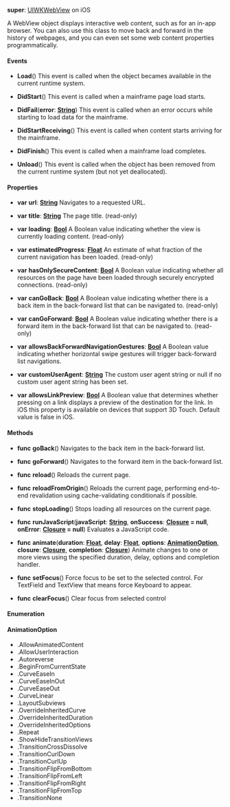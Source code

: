 **super**: [UIWKWebView](UIWKWebView.md) on iOS

A WebView object displays interactive web content, such as for an in-app browser. You can also use this class to move back and forward in the history of webpages, and you can even set some web content properties programmatically.

#### Events

* **Load**()
This event is called when the object becames available in the current runtime system.

* **DidStart**()
This event is called when a mainframe page load starts.

* **DidFail**(**error**: <strong>[String](../gravity/types.md)</strong>)
This event is called when an error occurs while starting to load data for the mainframe.

* **DidStartReceiving**()
This event is called when content starts arriving for the mainframe.

* **DidFinish**()
This event is called when a mainframe load completes.

* **Unload**()
This event is called when the object has been removed from the current runtime system (but not yet deallocated).



#### Properties

* **var** **url**: **[String](../gravity/types.md)**
Navigates to a requested URL.

* **var** **title**: **[String](../gravity/types.md)**
The page title. \(read-only\)

* **var** **loading**: **[Bool](../gravity/types.md)**
A Boolean value indicating whether the view is currently loading content. \(read-only\)

* **var** **estimatedProgress**: **[Float](../gravity/types.md)**
An estimate of what fraction of the current navigation has been loaded. \(read-only\)

* **var** **hasOnlySecureContent**: **[Bool](../gravity/types.md)**
A Boolean value indicating whether all resources on the page have been loaded through securely encrypted connections. \(read-only\)

* **var** **canGoBack**: **[Bool](../gravity/types.md)**
A Boolean value indicating whether there is a back item in the back-forward list that can be navigated to. \(read-only\)

* **var** **canGoForward**: **[Bool](../gravity/types.md)**
A Boolean value indicating whether there is a forward item in the back-forward list that can be navigated to. \(read-only\)

* **var** **allowsBackForwardNavigationGestures**: **[Bool](../gravity/types.md)**
A Boolean value indicating whether horizontal swipe gestures will trigger back-forward list navigations.

* **var** **customUserAgent**: **[String](../gravity/types.md)**
The custom user agent string or null if no custom user agent string has been set.

* **var** **allowsLinkPreview**: **[Bool](../gravity/types.md)**
A Boolean value that determines whether pressing on a link displays a preview of the destination for the link. In iOS this property is available on devices that support 3D Touch. Default value is false in iOS.



#### Methods

* **func** **goBack**()
Navigates to the back item in the back-forward list.

* **func** **goForward**()
Navigates to the forward item in the back-forward list.

* **func** **reload**()
Reloads the current page.

* **func** **reloadFromOrigin**()
Reloads the current page, performing end-to-end revalidation using cache-validating conditionals if possible.

* **func** **stopLoading**()
Stops loading all resources on the current page.

* **func** **runJavaScript**(**javaScript**: <strong>[String](../gravity/types.md)</strong>, **onSuccess**: <strong>[Closure](../gravity/closures.md) = null</strong>, **onError**: <strong>[Closure](../gravity/closures.md) = null</strong>)
Evaluates a JavaScript code.

* **func** **animate**(**duration**: <strong>[Float](../gravity/types.md)</strong>, **delay**: <strong>[Float](../gravity/types.md)</strong>, **options**: <strong><a href="#_enum_AnimationOption">AnimationOption</a></strong>, **closure**: <strong>[Closure](../gravity/closures.md)</strong>, **completion**: <strong>[Closure](../gravity/closures.md)</strong>)
Animate changes to one or more views using the specified duration, delay, options and completion handler.

* **func** **setFocus**()
Force focus to be set to the selected control. For TextField and TextView that means force Keyboard to appear.

* **func** **clearFocus**()
Clear focus from selected control





#### Enumeration

#### AnimationOption
 * .AllowAnimatedContent
 * .AllowUserInteraction
 * .Autoreverse
 * .BeginFromCurrentState
 * .CurveEaseIn
 * .CurveEaseInOut
 * .CurveEaseOut
 * .CurveLinear
 * .LayoutSubviews
 * .OverrideInheritedCurve
 * .OverrideInheritedDuration
 * .OverrideInheritedOptions
 * .Repeat
 * .ShowHideTransitionViews
 * .TransitionCrossDissolve
 * .TransitionCurlDown
 * .TransitionCurlUp
 * .TransitionFlipFromBottom
 * .TransitionFlipFromLeft
 * .TransitionFlipFromRight
 * .TransitionFlipFromTop
 * .TransitionNone

<br><br>


